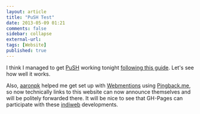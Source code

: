 ```yaml
---
layout: article
title: "PuSH Test"
date: 2013-05-09 01:21
comments: false
sidebar: collapse
external-url:
tags: [Website]
published: true
---
```


I think I managed to get [PuSH](https://code.google.com/p/pubsubhubbub/) working tonight [following this guide](http://ivanzuzak.info/2011/01/02/enabling-pubsubhubbub-for-github-hosted-blogs.html).  Let's see how well it works.  

Also, [aaronpk](http://aaronparecki.com/) helped me get set up with [Webmentions](http://indiewebcamp.com/webmention) using [Pingback.me](http://pingback.me/), so now technically links to this website can now announce themselves and will be politely forwarded there.  It will be nice to see that GH-Pages can participate with these [indiweb](http://indiewebcamp.com/Main_Page) developments.